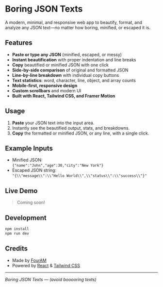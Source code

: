 # Boring JSON Texts

A modern, minimal, and responsive web app to beautify, format, and analyze any JSON text—no matter how boring, minified, or escaped it is.

## Features

- **Paste or type any JSON** (minified, escaped, or messy)
- **Instant beautification** with proper indentation and line breaks
- **Copy** beautified or minified JSON with one click
- **Side-by-side comparison** of original and formatted JSON
- **Line-by-line breakdown** with individual copy buttons
- **Text statistics**: word, character, line, object, and array counts
- **Mobile-first, responsive design**
- **Custom scrollbars** and modern UI
- **Built with React, Tailwind CSS, and Framer Motion**

## Usage

1. **Paste** your JSON text into the input area.
2. Instantly see the beautified output, stats, and breakdowns.
3. **Copy** the formatted or minified JSON, or any line, with a single click.

## Example Inputs

- Minified JSON:  
  `{"name":"John","age":30,"city":"New York"}`
- Escaped JSON string:  
  `"{\\"message\\":\\"Hello World\\",\\"status\\":\\"success\\"}"`

## Live Demo

> Coming soon!

## Development

```bash
npm install
npm run dev
```

## Credits

- Made by [FourAM](https://fouram.adityasrivastava.me/)
- Powered by [React](https://react.dev/) & [Tailwind CSS](https://tailwindcss.com/)

---

_Boring JSON Texts — (avoid booooring texts)_
